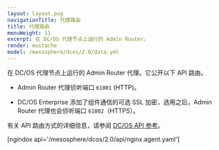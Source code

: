 ```yaml
---
layout: layout.pug
navigationTitle: 代理路由
title: 代理路由
menuWeight: 11
excerpt: 在 DC/OS 代理节点上运行的 Admin Router。
render: mustache
model: /mesosphere/dcos/2.0/data.yml
---
```

在 DC/OS 代理节点上运行的 Admin Router 代理。它公开以下 API 路由。

- Admin Router 代理侦听端口 `61001` (HTTP)。

- DC/OS Enterprise 添加了组件通信的可选 SSL 加密，选用之后，Admin Router 代理也会侦听端口 `61002`（HTTPS）。

有关 API 路由方式的详细信息，请参阅 [DC/OS API 参考](/mesosphere/dcos/cn/2.0/api/)。

[ngindox api='/mesosphere/dcos/2.0/api/nginx.agent.yaml']
